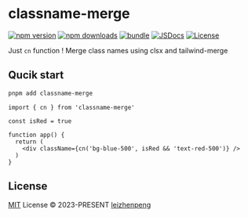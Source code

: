 # classname-merge

[![npm version][npm-version-src]][npm-version-href]
[![npm downloads][npm-downloads-src]][npm-downloads-href]
[![bundle][bundle-src]][bundle-href]
[![JSDocs][jsdocs-src]][jsdocs-href]
[![License][license-src]][license-href]

Just `cn` function ! Merge class names using clsx and tailwind-merge

## Qucik start

```bash
pnpm add classname-merge
```

```tsx
import { cn } from 'classname-merge'

const isRed = true

function app() {
  return (
    <div className={cn('bg-blue-500', isRed && 'text-red-500')} />
  )
}
```

## License

[MIT](./LICENSE) License © 2023-PRESENT [leizhenpeng](https://github.com/leizhenpeng)

<!-- Badges -->

[npm-version-src]: https://img.shields.io/npm/v/classname-merge?style=flat&colorA=080f12&colorB=1fa669
[npm-version-href]: https://npmjs.com/package/classname-merge
[npm-downloads-src]: https://img.shields.io/npm/dm/classname-merge?style=flat&colorA=080f12&colorB=1fa669
[npm-downloads-href]: https://npmjs.com/package/classname-merge
[bundle-src]: https://img.shields.io/bundlephobia/minzip/classname-merge?style=flat&colorA=080f12&colorB=1fa669&label=minzip
[bundle-href]: https://bundlephobia.com/result?p=classname-merge
[license-src]: https://img.shields.io/github/license/leizhenpeng/classname-merge.svg?style=flat&colorA=080f12&colorB=1fa669
[license-href]: https://github.com/leizhenpeng/classname-merge/blob/main/LICENSE
[jsdocs-src]: https://img.shields.io/badge/jsdocs-reference-080f12?style=flat&colorA=080f12&colorB=1fa669
[jsdocs-href]: https://www.jsdocs.io/package/classname-merge
